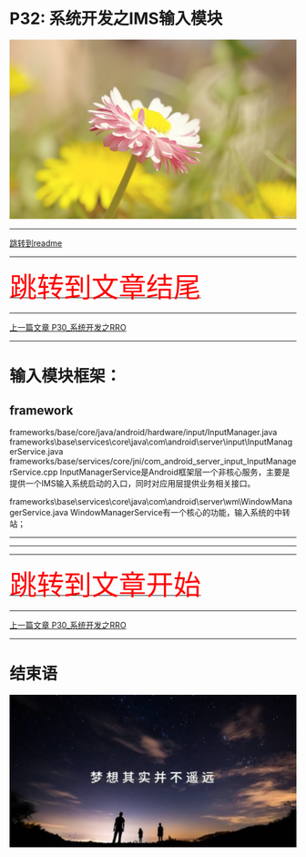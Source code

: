 # P32: 系统开发之IMS输入模块

<img src="../flower/flower_p22.png">

---

[跳转到readme](https://github.com/hfreeman2008/android_core_framework/blob/main/README-CN.md)


---

[<font face='黑体' color=#ff0000 size=40 >跳转到文章结尾</font>](#结束语)

---

[上一篇文章 P30_系统开发之RRO](https://github.com/hfreeman2008/android_core_framework/blob/main/P30_%E7%B3%BB%E7%BB%9F%E5%BC%80%E5%8F%91%E4%B9%8BRRO/%E7%B3%BB%E7%BB%9F%E5%BC%80%E5%8F%91%E4%B9%8BRRO.md)


---


# 输入模块框架：


## framework
frameworks/base/core/java/android/hardware/input/InputManager.java
frameworks\base\services\core\java\com\android\server\input\InputManagerService.java
frameworks/base/services/core/jni/com_android_server_input_InputManagerService.cpp
 InputManagerService是Android框架层一个非核心服务，主要是提供一个IMS输入系统启动的入口，同时对应用层提供业务相关接口。

frameworks\base\services\core\java\com\android\server\wm\WindowManagerService.java
WindowManagerService有一个核心的功能，输入系统的中转站；




---





---











---

[<font face='黑体' color=#ff0000 size=40 >跳转到文章开始</font>](#p)

---


[上一篇文章 P30_系统开发之RRO](https://github.com/hfreeman2008/android_core_framework/blob/main/P30_%E7%B3%BB%E7%BB%9F%E5%BC%80%E5%8F%91%E4%B9%8BRRO/%E7%B3%BB%E7%BB%9F%E5%BC%80%E5%8F%91%E4%B9%8BRRO.md)



---

# 结束语

<img src="../Images/end_001.png">
